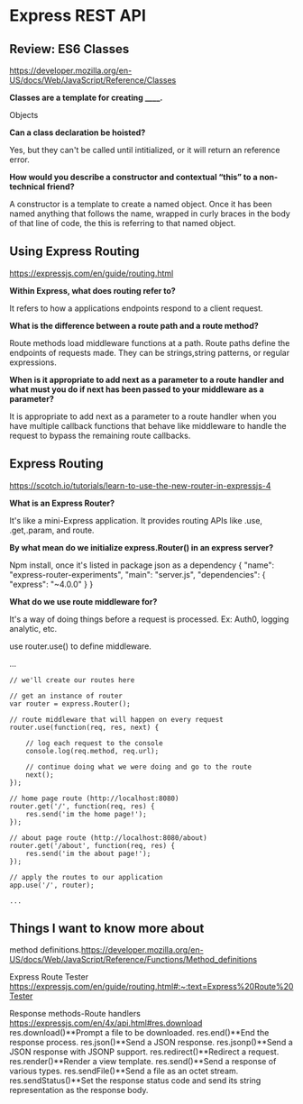 # Express REST API

## Review: ES6 Classes

<https://developer.mozilla.org/en-US/docs/Web/JavaScript/Reference/Classes>

**Classes are a template for creating ____.**  

Objects

**Can a class declaration be hoisted?**

Yes, but they can't be called until intitialized, or it will return an reference error.

**How would you describe a constructor and contextual “this” to a non-technical friend?**

A constructor is a template to create a named object. Once it has been named anything that follows the name, wrapped in curly braces in the body of that line of code, the this is referring to that named object.

## Using Express Routing

<https://expressjs.com/en/guide/routing.html>

**Within Express, what does routing refer to?**

It refers to how a applications endpoints respond to a client request.

**What is the difference between a route path and a route method?**

Route methods load middleware functions at a path.
Route paths define the endpoints of requests made. They can be strings,string patterns, or regular expressions.

**When is it appropriate to add next as a parameter to a route handler and what must you do if next has been passed to your middleware as a parameter?**

It is appropriate to add next as a parameter to a route handler when you have multiple callback functions that behave like middleware to handle the request to bypass the remaining route callbacks.

## Express Routing

<https://scotch.io/tutorials/learn-to-use-the-new-router-in-expressjs-4>

**What is an Express Router?**

It's like a mini-Express application. It provides routing APIs like .use, .get,.param, and route.

**By what mean do we initialize express.Router() in an express server?**

Npm install, once it's listed in package json as a dependency
{
        "name": "express-router-experiments",
        "main": "server.js",
        "dependencies": {
            "express": "~4.0.0"
        }
    }

**What do we use route middleware for?**

It's a way of doing things before a request is processed. Ex: Auth0, logging analytic, etc.

use router.use() to define middleware.

...

    // we'll create our routes here

    // get an instance of router
    var router = express.Router();

    // route middleware that will happen on every request
    router.use(function(req, res, next) {

        // log each request to the console
        console.log(req.method, req.url);

        // continue doing what we were doing and go to the route
        next();
    });

    // home page route (http://localhost:8080)
    router.get('/', function(req, res) {
        res.send('im the home page!');
    });

    // about page route (http://localhost:8080/about)
    router.get('/about', function(req, res) {
        res.send('im the about page!');
    });

    // apply the routes to our application
    app.use('/', router);

    ...

## Things I want to know more about

 method definitions.<https://developer.mozilla.org/en-US/docs/Web/JavaScript/Reference/Functions/Method_definitions>

Express Route Tester <https://expressjs.com/en/guide/routing.html#:~:text=Express%20Route%20Tester>

Response methods-Route handlers
<https://expressjs.com/en/4x/api.html#res.download>
res.download()**Prompt a file to be downloaded.
res.end()**End the response process.
res.json()**Send a JSON response.
res.jsonp()**Send a JSON response with JSONP support.
res.redirect()**Redirect a request.
res.render()**Render a view template.
res.send()**Send a response of various types.
res.sendFile()**Send a file as an octet stream.
res.sendStatus()**Set the response status code and send its string representation as the response body.
